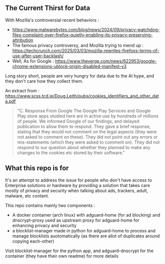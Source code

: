 ## The Current Thirst for Data
With Mozilla's controversial recent behaviors : 
- https://www.malwarebytes.com/blog/news/2024/09/privacy-watchdog-files-complaint-over-firefox-quietly-enabling-its-privacy-preserving-attribution 
- The famous privacy controversy, and Mozilla trying to mend up :  https://techcrunch.com/2025/03/03/mozilla-rewrites-firefoxs-terms-of-use-after-user-backlash/ 
- Well, As for Google : https://www.theverge.com/news/622953/google-chrome-extensions-ublock-origin-disabled-manifest-v3 

Long story short, people are very hungry for data due to the AI hype, and they don't care how they collect them.

An extract from : https://www.scss.tcd.ie/Doug.Leith/pubs/cookies_identifiers_and_other_data.pdf 

> "C. Response From Google
The Google Play Services and Google Play store apps studied
here are in active use by hundreds of millions of people. We
informed Google of our findings, and delayed publication to
allow them to respond. They gave a brief response, stating
that they would not comment on the legal aspects (they were
not asked to comment on these). They did not point out any
errors or mis-statements (which they were asked to comment
on). They did not respond to our question about whether they
planned to make any changes to the cookies etc stored by their
software."


## What this repo is for 
It's an attempt to address the issue for people who don't have access to Enterprise solutions or hardware by providing a solution that takes care mostly of privacy and security when talking about ads, trackers, adult, malware, etc content.

This repo contains mainly two components : 
- A docker container (arch linux) with adguard-home (for ad blocking) and dnscrypt-proxy used as upstream proxy for adguard-home for enhancing privacy and security
- a blocklist-manager made in python for adguard-home to process and manage blocklists auotomatically (as there are allot of duplicates around copying each-other)

Visit blocklist-manager for the python app, and adguard-dnscrypt for the container (they have their own readme) for more details